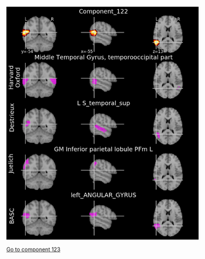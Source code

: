 ![122](preliminary/122.jpg "Component 122")

[Go to component 123](https://parietal-inria.github.io/MODL_atlas/128/123 "Component 123")
